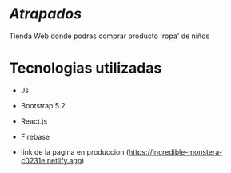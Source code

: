 # *Atrapados*
Tienda Web donde podras comprar producto 'ropa' de niños

#   Tecnologias utilizadas
- Js
- Bootstrap 5.2
- React.js
- Firebase

- link de la pagina en produccion (https://incredible-monstera-c0231e.netlify.app)